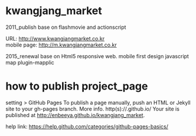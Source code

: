 # kwangjang_market
2011_publish 
base on flashmovie and actionscript

URL: http://www.kwangjangmarket.co.kr <br>
mobile page: http://m.kwangjangmarket.co.kr

2015_renewal
base on Html5
responsive web. mobile first design
javascript map plugin-mapplic

# how to publish project_page

setting > GitHub Pages
To publish a page manually, push an HTML or Jekyll site to your gh-pages branch. More info.
http(s)://.github.io/
Your site is published at http://enbeeya.github.io/kwangjang_market.

help link: https://help.github.com/categories/github-pages-basics/
